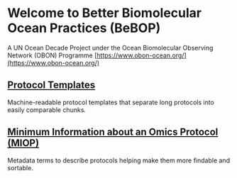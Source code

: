 
# Welcome to Better Biomolecular Ocean Practices (BeBOP)
A UN Ocean Decade Project under the Ocean Biomolecular Observing Network (OBON) Programme [https://www.obon-ocean.org/](https://www.obon-ocean.org/)

## [Protocol Templates](protocol_template_description.md)

Machine-readable protocol templates that separate long protocols into easily comparable chunks.

## [Minimum Information about an Omics Protocol (MIOP)](miop.md)

Metadata terms to describe protocols helping make them more findable and sortable.

